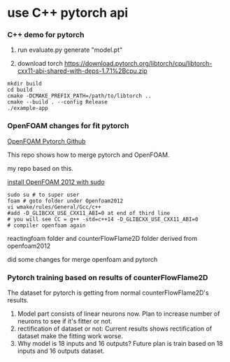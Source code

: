 # use C++ pytorch api

### C++ demo for pytorch

1. run evaluate.py generate "model.pt"

2. download torch https://download.pytorch.org/libtorch/cpu/libtorch-cxx11-abi-shared-with-deps-1.7.1%2Bcpu.zip

```
mkdir build
cd build
cmake -DCMAKE_PREFIX_PATH=/path/to/libtorch ..
cmake --build . --config Release
./example-app
```

### OpenFOAM changes for fit pytorch
[OpenFOAM Pytorch Github](https://github.com/AndreWeiner/of_pytorch_docker)

This repo shows how to merge pytorch and OpenFOAM.

my repo based on this.

[install OpenFOAM 2012 with sudo](https://develop.openfoam.com/Development/openfoam/-/wikis/precompiled/debian)

```
sudo su # to super user
foam # goto folder under Openfoam2012
vi wmake/rules/General/Gcc/c++
#add -D_GLIBCXX_USE_CXX11_ABI=0 at end of third line
# you will see CC = g++ -std=c++14 -D_GLIBCXX_USE_CXX11_ABI=0
# compiler openfoam again
```

reactingfoam folder and counterFlowFlame2D folder derived from openfoam2012

did some changes for merge openfoam and pytorch

### Pytorch training based on results of counterFlowFlame2D

The dataset for pytorch is getting from normal counterFlowFlame2D's results.

1. Model part consists of linear neurons now. Plan to increase number of neurons to see if it's fitter or not.
2. rectification of dataset or not: Current results shows rectification of dataset make the fitting work worse.
3. Why model is 18 inputs and 16 outputs? Future plan is train based on 18 inputs and 16 outputs dataset.
